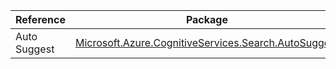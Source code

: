 | Reference | Package | Source |
|---|---|---|
|Auto Suggest|[Microsoft.Azure.CognitiveServices.Search.AutoSuggest](https://www.nuget.org/packages/Microsoft.Azure.CognitiveServices.Search.AutoSuggest)|[GitHub](https://github.com/Azure/azure-sdk-for-net)|

